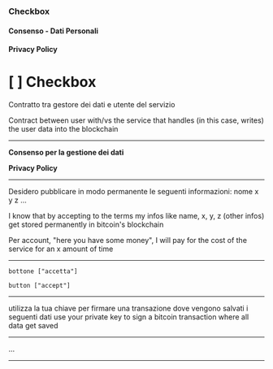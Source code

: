 ### Checkbox 
#### Consenso - Dati Personali
#### Privacy Policy

# [ ] Checkbox 

Contratto tra gestore dei dati e utente del servizio 

Contract between user with/vs the service that handles (in this case, writes) the user data into the blockchain

---

**Consenso per la gestione dei dati**

**Privacy Policy**

---

Desidero pubblicare in modo permanente le seguenti informazioni: nome x y z ... 

I know that by accepting to the terms my infos like name, x, y, z (other infos) get stored permanently in bitcoin's blockchain

Per account, "here you have some money", I will pay for the cost of the service for an x amount of time


---

    bottone ["accetta"]

    button ["accept"]

---

utilizza la tua chiave per firmare una transazione dove vengono salvati i seguenti dati
use your private key to sign a bitcoin transaction where all data get saved

---

...

---


